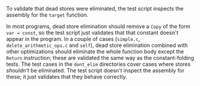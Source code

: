 To validate that dead stores were eliminated, the test script inspects the assembly for the `target` function.

In most programs, dead store elimination should remove a `Copy` of the form `var = const`, so the test script just validates that that constant doesn't appear in the program. In a couple of cases (`simple.c`, `delete_arithmetic_ops.c` and `self`), dead store elimination combined with other optimizations should eliminate the whole function body except the `Return` instruction; these are validated the same way as the constant-folding tests. The test cases in the `dont_elim` directories cover cases where stores _shouldn't_ be eliminated. The test script doesn't inspect the assembly for these; it just validates that they behave correctly.